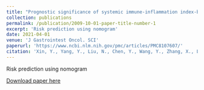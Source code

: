 ```yaml
---
title: "Prognostic significance of systemic immune-inflammation index-based nomogram for early stage hepatocellular carcinoma after radiofrequency ablation"
collection: publications
permalink: /publication/2009-10-01-paper-title-number-1
excerpt: 'Risk prediction using nomogram'
date: 2021-04-01
venue: 'J Gastrointest Oncol. SCI'
paperurl: 'https://www.ncbi.nlm.nih.gov/pmc/articles/PMC8107607/'
citation: 'Xin, Y., Yang, Y., Liu, N., Chen, Y., Wang, Y., Zhang, X., Li, X. and Zhou, X., 2021. Prognostic significance of systemic immune-inflammation index-based nomogram for early stage hepatocellular carcinoma after radiofrequency ablation. Journal of Gastrointestinal Oncology, 12(2), p.735.'
---
```

Risk prediction using nomogram


[Download paper here](https://www.ncbi.nlm.nih.gov/pmc/articles/PMC8107607/)

